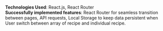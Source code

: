 **Technologies Used**: React.js, React Router <br>
**Successfully implemented features**: React Router for seamless transition between pages, API requests, Local Storage to keep data persistent when User switch between array of recipe and individual recipe.

